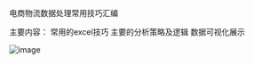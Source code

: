 电商物流数据处理常用技巧汇编

主要内容：
常用的excel技巧
主要的分析策略及逻辑
数据可视化展示

![image](http://github.com/Wealth360/Data-Processing/images/a.jpg)
